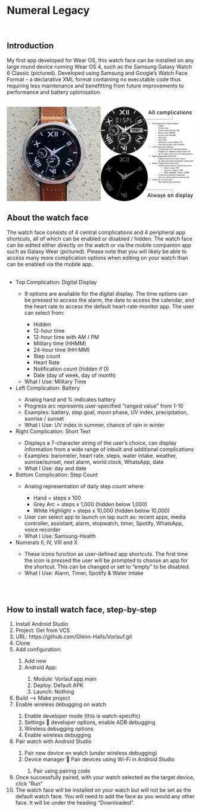 <h1>Numeral Legacy</h1>

<br>

<h2>Introduction</h2>
My first app developed for Wear OS, this watch face can be installed on any large round device running Wear OS 4, such as the Samsung Galaxy Watch 6 Classic (pictured). Developed using Samsung and Google’s Watch Face Format – a declarative XML format containing no executable code thus requiring less maintenance and benefitting from future improvements to performance and battery optimisation.
<br>
<br>

![Screenshots of app in use](description.png?raw=true "Screenshots")


<h2>About the watch face</h2>
The watch face consists of 4 central complications and 4 peripheral app shortcuts, all of which can be enabled or disabled / hidden. The watch face can be edited either directly on the watch or via the mobile companion app such as Galaxy Wear (pictured). Please note that you will likely be able to access many more complication options when editing on your watch than can be enabled via the mobile app.
<br>
<br>
<ul>
  <li>Top Complication: Digital Display</li>
  <ul>
    <li>9 options are available for the digital display. The time options can be pressed to access the alarm, the date to access the calendar, and the heart rate to access the default heart-rate-monitor app. The user can select from:</li>
      <ul>
        <li>Hidden</li>
        <li>12-hour time</li>
        <li>12-hour time with AM / PM</li>
        <li>Military time (HHMM)</li>
        <li>24-hour time (HH:MM)</li>
        <li>Step count</li>
        <li>Heart Rate</li>
        <li>Notification count (hidden if 0)</li>
        <li>Date (day of week, day of month)</li>
      </ul>
    <li>What I Use: Military Time</li>
  </ul>
  <li>Left Complication: Battery</li> 
  <ul>
    <li>Analog hand and % indicates battery</li>
    <li>Progress arc represents user-specified “ranged value” from 1-10</li>
    <li>Examples: battery, step goal, moon phase, UV index, precipitation, sunrise / sunset</li>
    <li>What I Use: UV index in summer, chance of rain in winter</li>
  </ul>
  <li>Right Complication: Short Text</li>
  <ul>
    <li>Displays a 7-character string of the user’s choice, can display information from a wide range of inbuilt and additional complications</li>
    <li>Examples: barometer, heart rate, steps, water intake, weather, sunrise/sunset, next alarm, world clock, WhatsApp, date</li>
    <li>What I Use: day and date</li>
  </ul>
  <li>Bottom Complication: Step Count</li>
  <ul>
  <li>Analog representation of daily step count where:</li>
  <ul>
    <li>Hand = steps x 100</li>
    <li>Grey Arc = steps x 1,000 (hidden below 1,000)</li>
    <li>White Highlight = steps x 10,000 (hidden below 10,000)</li>
  </ul>
  <li>User can select app to launch on tap such as: recent apps, media controller, assistant, alarm, stopwatch, timer, Spotify, WhatsApp, voice recorder</li>
  <li>What I Use: Samsung-Health</li>
  </ul>
  <li>Numerals II, IV, VIII and X</li>
  <ul>
  <li>These icons function as user-defined app shortcuts. The first time the icon is pressed the user will be prompted to choose an app for the shortcut. This can be changed or set to “empty” to be disabled.</li>
  <li>What I Use: Alarm, Timer, Spotify & Water Intake</li>
  </ul>
</ul>

<br>
<br>

<h2>How to install watch face, step-by-step</h2>
<ol>
<li>Install Android Studio</li>
<li>Project: Get from VCS</li>
<li>URL: https://github.com/Glenn-Halls/Vorlauf.git</li>
<li>Clone</li>
<li>Add configuration:</li>
  <ol><li>Add new</li>
  <li>Android App:</li>
    <ol>
      <li>Module: Vorlauf.app.main</li>
      <li>Deploy: Default APK</li>
      <li>Launch: Nothing</li>
    </ol>
  </ol>
<li>Build --> Make project</li>
<li>Enable wireless debugging on watch</li>
  <ol>
    <li>Enable developer mode (this is watch-specific)</li>
    <li>Settings  developer options, enable ADB debugging</li>
    <li>Wireless debugging options</li>
    <li>Enable wireless debugging</li>
  </ol>
<li>Pair watch with Android Studio</li>
  <ol>
    <li>Pair new device on watch (under wireless debugging)</li>
    <li>Device manager  Pair devices using Wi-Fi in Android Studio</li>
    <ol>
      <li>Pair using pairing code</li>
    </ol>
  </ol>
<li>Once successfully paired, with your watch selected as the target device, click “Run”</li>
<li>The watch face will be installed on your watch but will not be set as the default watch face. You will need to add the face as you would any other face. It will be under the heading “Downloaded”.</li>
</ol>
